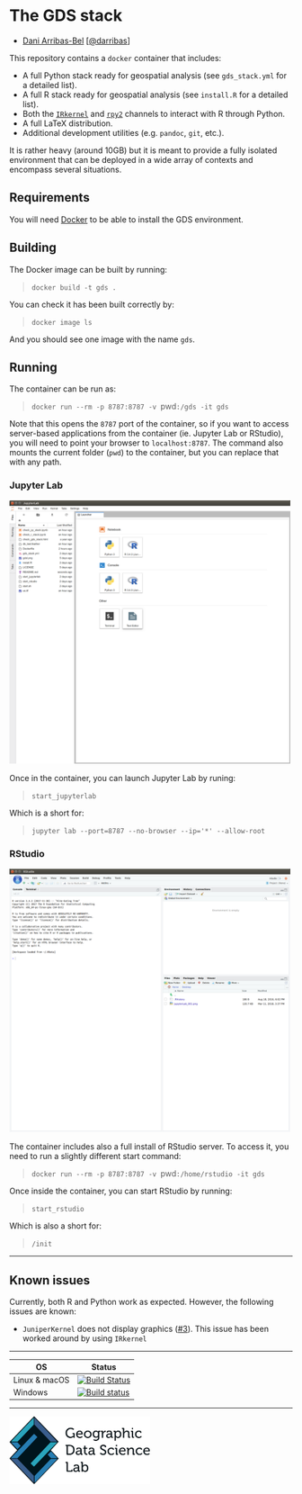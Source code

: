 # The GDS stack

* [Dani Arribas-Bel](http://darribas.org)
  [[@darribas](http://twitter.com/darribas)]

This repository contains a `docker` container that includes:

* A full Python stack ready for geospatial analysis (see `gds_stack.yml` for a detailed list).
* A full R stack ready for geospatial analysis (see `install.R` for a detailed list).
* Both the [`IRkernel`](https://github.com/IRkernel/IRkernel) and [`rpy2`](https://bitbucket.org/rpy2/rpy2) channels to interact with R through Python.
* A full LaTeX distribution.
* Additional development utilities (e.g. `pandoc`, `git`, etc.).

It is rather heavy (around 10GB) but it is meant to provide a fully isolated environment that can be deployed in a wide array of contexts and encompass several situations.

## Requirements

You will need [Docker](https://www.docker.com) to be able to install the GDS environment.

## Building

The Docker image can be built by running:

> `docker build -t gds .`

You can check it has been built correctly by:

> `docker image ls`

And you should see one image with the name `gds`.

## Running

The container can be run as:

> `docker run --rm -p 8787:8787 -v `pwd`:/gds -it gds`

Note that this opens the `8787` port of the container, so if you want to access server-based applications from the container (ie. Jupyter Lab or RStudio), you will need to point your browser to `localhost:8787`. The command also mounts the current folder (`pwd`) to the container, but you can replace that with any path.

### Jupyter Lab

<img src="JupyterLab.png" width="500">

Once in the container, you can launch Jupyter Lab by runing:

> `start_jupyterlab`

Which is a short for:

> `jupyter lab --port=8787 --no-browser --ip='*' --allow-root`

### RStudio

<img src="rstudio.png" width="500">

The container includes also a full install of RStudio server. To access it, you need to run a slightly different start command:

> `docker run --rm -p 8787:8787 -v `pwd`:/home/rstudio -it gds`

Once inside the container, you can start RStudio by running:

> `start_rstudio`

Which is also a short for:

> `/init`

---

## Known issues

Currently, both R and Python work as expected. However, the following issues are known:

- `JuniperKernel` does not display graphics ([#3](https://github.com/darribas/gds_env/issues/1)). This issue has been worked around by using `IRkernel`

---


| OS      | Status |
| ------- | -----------------|
| Linux & macOS   | [![Build Status](https://travis-ci.org/darribas/gds_env.svg?branch=master)](https://travis-ci.org/darribas/gds_env) |
| Windows | [![Build status](https://ci.appveyor.com/api/projects/status/9l1j8ku9pdq7j91f?svg=true)](https://ci.appveyor.com/project/darribas/gds-env) |

---

[<img src="gdsl.png" width="250">](https://www.liverpool.ac.uk/geographic-data-science/)

